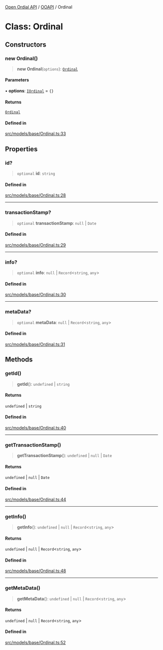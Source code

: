 [Open Ordial API](../../README.md) / [OOAPI](../README.md) / Ordinal

# Class: Ordinal

## Constructors

### new Ordinal()

> **new Ordinal**(`options`): [`Ordinal`](Ordinal.md)

#### Parameters

• **options**: [`IOrdinal`](../interfaces/IOrdinal.md) = `{}`

#### Returns

[`Ordinal`](Ordinal.md)

#### Defined in

[src/models/base/Ordinal.ts:33](https://github.com/open-ordinal/open-ordinal-api/blob/853cbf2a017c45362e48e478b4771550a39cd1c4/src/models/base/Ordinal.ts#L33)

## Properties

### id?

> `optional` **id**: `string`

#### Defined in

[src/models/base/Ordinal.ts:28](https://github.com/open-ordinal/open-ordinal-api/blob/853cbf2a017c45362e48e478b4771550a39cd1c4/src/models/base/Ordinal.ts#L28)

***

### transactionStamp?

> `optional` **transactionStamp**: `null` \| `Date`

#### Defined in

[src/models/base/Ordinal.ts:29](https://github.com/open-ordinal/open-ordinal-api/blob/853cbf2a017c45362e48e478b4771550a39cd1c4/src/models/base/Ordinal.ts#L29)

***

### info?

> `optional` **info**: `null` \| `Record`\<`string`, `any`\>

#### Defined in

[src/models/base/Ordinal.ts:30](https://github.com/open-ordinal/open-ordinal-api/blob/853cbf2a017c45362e48e478b4771550a39cd1c4/src/models/base/Ordinal.ts#L30)

***

### metaData?

> `optional` **metaData**: `null` \| `Record`\<`string`, `any`\>

#### Defined in

[src/models/base/Ordinal.ts:31](https://github.com/open-ordinal/open-ordinal-api/blob/853cbf2a017c45362e48e478b4771550a39cd1c4/src/models/base/Ordinal.ts#L31)

## Methods

### getId()

> **getId**(): `undefined` \| `string`

#### Returns

`undefined` \| `string`

#### Defined in

[src/models/base/Ordinal.ts:40](https://github.com/open-ordinal/open-ordinal-api/blob/853cbf2a017c45362e48e478b4771550a39cd1c4/src/models/base/Ordinal.ts#L40)

***

### getTransactionStamp()

> **getTransactionStamp**(): `undefined` \| `null` \| `Date`

#### Returns

`undefined` \| `null` \| `Date`

#### Defined in

[src/models/base/Ordinal.ts:44](https://github.com/open-ordinal/open-ordinal-api/blob/853cbf2a017c45362e48e478b4771550a39cd1c4/src/models/base/Ordinal.ts#L44)

***

### getInfo()

> **getInfo**(): `undefined` \| `null` \| `Record`\<`string`, `any`\>

#### Returns

`undefined` \| `null` \| `Record`\<`string`, `any`\>

#### Defined in

[src/models/base/Ordinal.ts:48](https://github.com/open-ordinal/open-ordinal-api/blob/853cbf2a017c45362e48e478b4771550a39cd1c4/src/models/base/Ordinal.ts#L48)

***

### getMetaData()

> **getMetaData**(): `undefined` \| `null` \| `Record`\<`string`, `any`\>

#### Returns

`undefined` \| `null` \| `Record`\<`string`, `any`\>

#### Defined in

[src/models/base/Ordinal.ts:52](https://github.com/open-ordinal/open-ordinal-api/blob/853cbf2a017c45362e48e478b4771550a39cd1c4/src/models/base/Ordinal.ts#L52)
